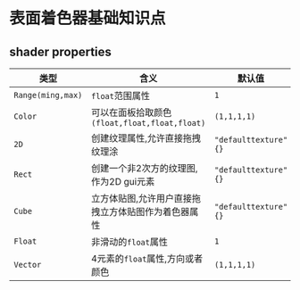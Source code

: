 # 表面着色器基础知识点

## shader properties

| 类型                | 含义                                   | 默认值                   |
|-------------------|--------------------------------------|-----------------------|
| `Range(ming,max)` | `float`范围属性                          | `1`                   |
| `Color`           | 可以在面板拾取颜色`(float,float,float,float)` | `(1,1,1,1)`           |
| `2D`              | 创建纹理属性,允许直接拖拽纹理涂                     | `"defaulttexture" {}` |
| `Rect`            | 创建一个非2次方的纹理图,作为2D gui元素              | `"defaulttexture" {}` |
| `Cube`            | 立方体贴图,允许用户直接拖拽立方体贴图作为着色器属性           | `"defaulttexture" {}` |
| `Float`           | 非滑动的`float`属性                        | `1`                   |
| `Vector`          | 4元素的`float`属性,方向或者颜色                 | `(1,1,1,1)`           |




